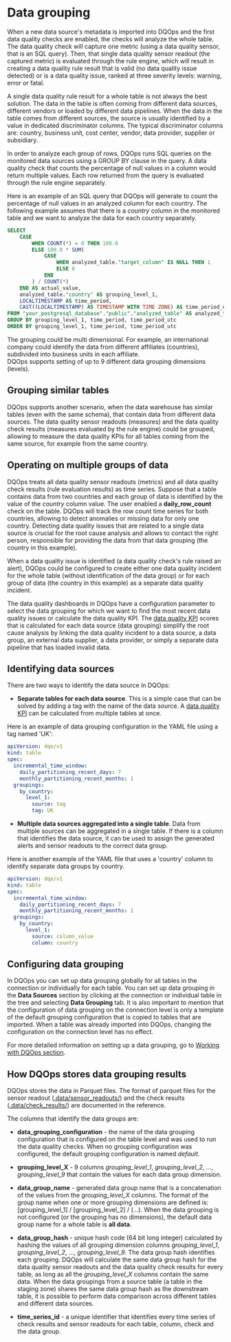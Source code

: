 # Data grouping

When a new data source's metadata is imported into DQOps and the first data quality checks are enabled, the checks will
analyze the whole table. The data quality check will capture one metric (using a data quality sensor, that is an SQL query).
Then, that single data quality sensor readout (the captured metric) is evaluated through the rule engine, which will
result in creating a data quality rule result that is valid (no data quality issue detected) or is a data quality issue, 
ranked at three severity levels: warning, error or fatal.

A single data quality rule result for a whole table is not always the best solution. The data in the table is often coming
from different data sources, different vendors or loaded by different data pipelines. When the data in the table comes from
different sources, the source is usually identified by a value in dedicated discriminator columns. The typical discriminator
columns are: country, business unit, cost center, vendor, data provider, supplier or subsidiary.

In order to analyze each group of rows, DQOps runs SQL queries on the monitored data sources using a GROUP BY clause in the query.
A data quality check that counts the percentage of null values in a column would return multiple values. 
Each row returned from the query is evaluated through the rule engine separately.

Here is an example of an SQL query that DQOps will generate to count the percentage of null values in an analyzed column
for each country. The following example assumes that there is a _country_ column in the monitored table and we want to
analyze the data for each country separately.

```sql hl_lines="11-11"
SELECT
    CASE
        WHEN COUNT(*) = 0 THEN 100.0
        ELSE 100.0 * SUM(
            CASE
                WHEN analyzed_table."target_column" IS NULL THEN 1
                ELSE 0
            END
        ) / COUNT(*)
    END AS actual_value,
    analyzed_table."country" AS grouping_level_1,
    LOCALTIMESTAMP AS time_period,
    CAST((LOCALTIMESTAMP) AS TIMESTAMP WITH TIME ZONE) AS time_period_utc
FROM "your_postgresql_database"."public"."analyzed_table" AS analyzed_table
GROUP BY grouping_level_1, time_period, time_period_utc
ORDER BY grouping_level_1, time_period, time_period_utc
```

The grouping could be multi dimensional. For example, an international company could identify the data from different
affiliates (countries), subdivided into business units in each affiliate.  
DQOps supports setting of up to 9 different data grouping dimensions (levels).

## Grouping similar tables
DQOps supports another scenario, when the data warehouse has similar tables (even with the same schema), that contain
data from different data sources. The data quality sensor readouts (measures) and the data quality check results (measures
evaluated by the rule engine) could be grouped, allowing to measure the data quality KPIs for all tables coming from the same
source, for example from the same country.

## Operating on multiple groups of data
DQOps treats all data quality sensor readouts (metrics) and all data quality check results (rule evaluation results)
as time series. Suppose that a table contains data from two countries and each group of data is identified by
the value of the _country_ column value. The user enabled a **daily_row_count** check on the table.
DQOps will track the row count time series for both countries, allowing to detect anomalies or missing data
for only one country. Detecting data quality issues that are related to a single data source is crucial for the root
cause analysis and allows to contact the right person, 
responsible for providing the data from that data grouping (the country in this example).

When a data quality issue is identified (a data quality check's rule raised an alert), DQOps could be configured
to create either one data quality incident for the whole table (without identification of the data group) or for each
group of data (the country in this example) as a separate data quality incident.

The data quality dashboards in DQOps have a configuration parameter to select the data grouping for which we want to
find the most recent data quality issues or calculate the data quality KPI.
The [data quality KPI](../data-quality-kpis/data-quality-kpis.md) scores that is calculated for each data source (data grouping)
simplify the root cause analysis by linking the data quality incident to a data source, a data group,
an external data supplier, a data provider, or simply a separate data pipeline that has loaded invalid data.

## Identifying data sources

There are two ways to identify the data source in DQOps:

- **Separate tables for each data source**. This is a simple case that can be solved by adding a tag with the name 
of the data source. A [data quality KPI](../data-quality-kpis/data-quality-kpis.md) can be calculated from multiple 
tables at once.

Here is an example of data grouping configuration in the YAML file using a tag named 'UK':

``` yaml hl_lines="7-11"
apiVersion: dqo/v1
kind: table
spec:
  incremental_time_window:
    daily_partitioning_recent_days: 7
    monthly_partitioning_recent_months: 1
  groupings:
    by_country:
      level_1:
        source: tag
        tag: UK
```

- **Multiple data sources aggregated into a single table**. Data from multiple sources can be aggregated in a single 
table. If there is a column that identifies the data source, it can be used to assign the generated alerts and sensor 
readouts to the correct data group. 

Here is another example of the YAML file that uses a 'country' column to identify separate data groups by country.

``` yaml  hl_lines="7-11"
apiVersion: dqo/v1
kind: table
spec:
  incremental_time_window:
    daily_partitioning_recent_days: 7
    monthly_partitioning_recent_months: 1
  groupings:
    by_country:
      level_1:
        source: column_value
        column: country
```

## Configuring data grouping 

In DQOps you can set up data grouping globally for all tables in the connection or individually for each table.
You can set up data grouping in the **Data Sources** section by clicking at the connection or individual table in the tree and 
selecting **Data Grouping** tab.
It is also important to mention that the configuration of data grouping on the connection level
is only a template of the default grouping configuration that is copied to tables that are imported.
When a table was already imported into DQOps, changing the configuration on the connection level has no effect.

For more detailed information on setting up a data grouping, go to [Working with DQOps section](../../working-with-dqo/set-up-data-grouping/set-up-data-grouping.md).

## How DQOps stores data grouping results
DQOps stores the data in Parquet files. The format of parquet files for the sensor readout ([.data/sensor_readouts/](../../reference/parquetfiles/sensor_readouts.md))
and the check results ([.data/check_results/](../../reference/parquetfiles/check_results.md)) are documented in the reference.

The columns that identify the data groups are:
- **data_grouping_configuration** - the name of the data grouping configuration that is configured on the table level
  and was used to run the data quality checks. When no grouping configuration was configured, the default grouping configuration
  is named *default*.


- **grouping_level_X** - 9 columns *grouping_level_1*, *grouping_level_2*, ..., *grouping_level_9* that contain the 
  values for each data group dimension.


- **data_group_name** - generated data group name that is a concatenation of the values from the *grouping_level_X* columns.
  The format of the group name when one or more grouping dimensions are defined is: [grouping_level_1] / [grouping_level_2] / (...). 
  When the data grouping is not configured (or the grouping has no dimensions),
  the default data group name for a whole table is **all data**. 


- **data_group_hash** - unique hash code (64 bit long integer) calculated by hashing the values of all grouping
  dimension columns *grouping_level_1*, *grouping_level_2*, ..., *grouping_level_9*. 
  The data group hash identifies each grouping. DQOps will calculate the same data group hash for the data quality sensor
  readouts and the data quality check results for every table, as long as all the *grouping_level_X* columns
  contain the same data. When the data groupings from a source table (a table in the staging zone) shares the same
  data group hash as the downstream table, it is possible to perform data comparison across different tables and different
  data sources.


- **time_series_id** - a unique identifier that identifies every time series of check results and sensor readouts
  for each table, column, check and the data group.  